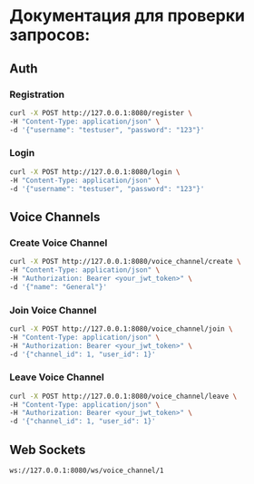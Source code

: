 # Документация для проверки запросов:

## Auth
### Registration
```bash
curl -X POST http://127.0.0.1:8080/register \
-H "Content-Type: application/json" \
-d '{"username": "testuser", "password": "123"}'
```

### Login
```bash
curl -X POST http://127.0.0.1:8080/login \
-H "Content-Type: application/json" \
-d '{"username": "testuser", "password": "123"}'
```

## Voice Channels

### Create Voice Channel
```bash
curl -X POST http://127.0.0.1:8080/voice_channel/create \
-H "Content-Type: application/json" \
-H "Authorization: Bearer <your_jwt_token>" \
-d '{"name": "General"}'
```

### Join Voice Channel
```bash
curl -X POST http://127.0.0.1:8080/voice_channel/join \
-H "Content-Type: application/json" \
-H "Authorization: Bearer <your_jwt_token>" \
-d '{"channel_id": 1, "user_id": 1}'
```

### Leave Voice Channel
```bash
curl -X POST http://127.0.0.1:8080/voice_channel/leave \
-H "Content-Type: application/json" \
-H "Authorization: Bearer <your_jwt_token>" \
-d '{"channel_id": 1, "user_id": 1}'
```

## Web Sockets

```bash
ws://127.0.0.1:8080/ws/voice_channel/1
```